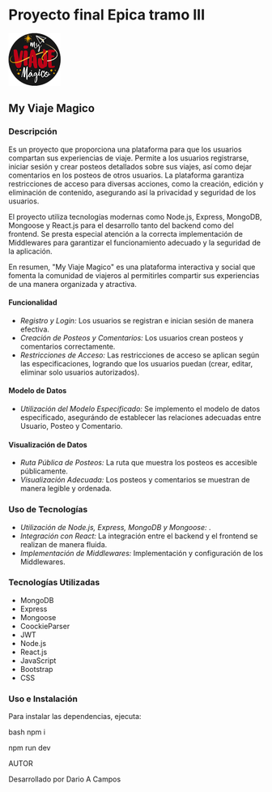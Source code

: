 # Proyecto final Epica tramo III

![My Viaje Magico](frontend/src/imagen/Viajes.png)

## My Viaje Magico 

### Descripción


 Es un proyecto que proporciona una plataforma para que los usuarios compartan sus experiencias de viaje. Permite a los usuarios registrarse, iniciar sesión y crear posteos detallados sobre sus viajes, así como dejar comentarios en los posteos de otros usuarios. La plataforma garantiza restricciones de acceso para diversas acciones, como la creación, edición y eliminación de contenido, asegurando así la privacidad y seguridad de los usuarios.

El proyecto utiliza tecnologías modernas como Node.js, Express, MongoDB, Mongoose y React.js para el desarrollo tanto del backend como del frontend. Se presta especial atención a la correcta implementación de Middlewares para garantizar el funcionamiento adecuado y la seguridad de la aplicación.

En resumen, "My Viaje Magico" es una plataforma interactiva y social que fomenta la comunidad de viajeros al permitirles compartir sus experiencias de una manera organizada y atractiva.

#### Funcionalidad

- *Registro y Login:* Los usuarios se  registran e inician sesión de manera efectiva.
- *Creación de Posteos y Comentarios:* Los usuarios crean posteos y comentarios correctamente.
- *Restricciones de Acceso:* Las restricciones de acceso se aplican según las especificaciones, logrando que los usuarios puedan (crear, editar, eliminar solo usuarios autorizados).

#### Modelo de Datos

- *Utilización del Modelo Especificado:* Se implemento el modelo de datos especificado, asegurándo de establecer las relaciones adecuadas entre Usuario, Posteo y Comentario.

#### Visualización de Datos

- *Ruta Pública de Posteos:* La ruta que muestra los posteos es accesible públicamente.
- *Visualización Adecuada:* Los posteos y comentarios se muestran de manera legible y ordenada.

### Uso de Tecnologías

- *Utilización de Node.js, Express, MongoDB y Mongoose:* .
- *Integración con React:* La integración entre el backend y el frontend se realizan de manera fluida.
- *Implementación de Middlewares:* Implementación y configuración de los Middlewares.

### Tecnologías Utilizadas

- MongoDB
- Express
- Mongoose
- CoockieParser
- JWT
- Node.js
- React.js
- JavaScript
- Bootstrap
- CSS


### Uso e Instalación

Para instalar las dependencias, ejecuta:

bash
npm i

npm run dev

AUTOR

Desarrollado por Dario A Campos